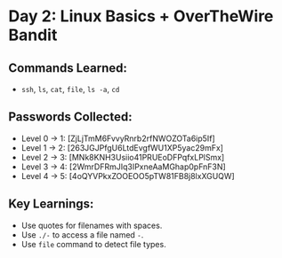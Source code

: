 # Day 2: Linux Basics + OverTheWire Bandit

## Commands Learned:
- `ssh`, `ls`, `cat`, `file`, `ls -a`, `cd`

## Passwords Collected:
- Level 0 → 1: [ZjLjTmM6FvvyRnrb2rfNWOZOTa6ip5If]
- Level 1 → 2: [263JGJPfgU6LtdEvgfWU1XP5yac29mFx]
- Level 2 → 3: [MNk8KNH3Usiio41PRUEoDFPqfxLPlSmx]
- Level 3 → 4: [2WmrDFRmJIq3IPxneAaMGhap0pFnF3N]
- Level 4 → 5: [4oQYVPkxZOOEOO5pTW81FB8j8lxXGUQW]

## Key Learnings:
- Use quotes for filenames with spaces.
- Use `./-` to access a file named `-`.
- Use `file` command to detect file types.
